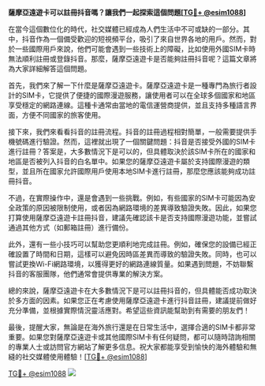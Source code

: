 **薩摩亞遠遊卡可以註冊抖音嗎？讓我們一起探索這個問題[[TG💪+ @esim1088](https://t.me/s/esim1088)]**

在當今這個數位化的時代，社交媒體已經成為人們生活中不可或缺的一部分。其中，抖音作為一個備受歡迎的短視頻平台，吸引了來自世界各地的用戶。然而，對於一些國際用戶來說，他們可能會遇到一些技術上的障礙，比如使用外國SIM卡時無法順利註冊或登錄抖音。那麼，薩摩亞遠遊卡是否能夠註冊抖音呢？這篇文章將為大家詳細解答這個問題。

首先，我們來了解一下什麼是薩摩亞遠遊卡。薩摩亞遠遊卡是一種專門為旅行者設計的SIM卡，它提供了便捷的國際漫遊服務，讓使用者可以在全球多個國家和地區享受穩定的網路連線。這種卡通常由當地的電信運營商提供，並且支持多種語言界面，方便不同國家的旅客使用。

接下來，我們來看看抖音的註冊流程。抖音的註冊過程相對簡單，一般需要提供手機號碼進行驗證。然而，這裡就出現了一個關鍵問題：抖音是否接受外國的SIM卡進行註冊？答案是，大多數情況下是可以的，但具體取決於該SIM卡所在的國家和地區是否被列入抖音的白名單中。如果您的薩摩亞遠遊卡屬於支持國際漫遊的類型，並且所在國家允許國際用戶使用本地SIM卡進行註冊，那麼您應該能夠成功註冊抖音。

不過，在實際操作中，還是會遇到一些挑戰。例如，有些國家的SIM卡可能因為安全政策的原因被限制使用，或者因為網路環境的差異導致驗證失敗。因此，如果您打算使用薩摩亞遠遊卡註冊抖音，建議先確認該卡是否支持國際漫遊功能，並嘗試通過其他方式（如郵箱註冊）進行備份。

此外，還有一些小技巧可以幫助您更順利地完成註冊。例如，確保您的設備已經正確設置了時間和日期，這樣可以避免因時區差異而導致的驗證失敗。同時，也可以嘗試更換Wi-Fi網路環境，以獲得更好的網路連線質量。如果遇到問題，不妨聯繫抖音的客服團隊，他們通常會提供專業的解決方案。

總的來說，薩摩亞遠遊卡在大多數情況下是可以註冊抖音的，但具體能否成功取決於多方面的因素。如果您正在考慮使用薩摩亞遠遊卡進行抖音註冊，建議提前做好充分準備，並根據實際情況靈活應對。希望這些資訊能幫助到有需要的朋友們！

最後，提醒大家，無論是在海外旅行還是在日常生活中，選擇合適的SIM卡都非常重要。如果您對薩摩亞遠遊卡或其他國際SIM卡有任何疑問，都可以隨時諮詢相關的專業人士或訪問官方網站了解更多信息。祝大家都能享受到愉快的海外體驗和無縫的社交媒體使用體驗！[[TG💪+ @esim1088](https://t.me/s/esim1088)]

[TG💪+ @esim1088](https://t.me/s/esim1088) ![](https://i.postimg.cc/4NQfJmqS/Snipaste-2025-05-13-00-14-12.png)